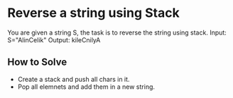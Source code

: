 ﻿
# Reverse a string using Stack

You are given a string S, the task is to reverse the string using stack.
Input: S="AlinCelik"
Output: kileCnilyA

## How to Solve
- Create a stack and push all chars in it.
- Pop all elemnets and add them in a new string.